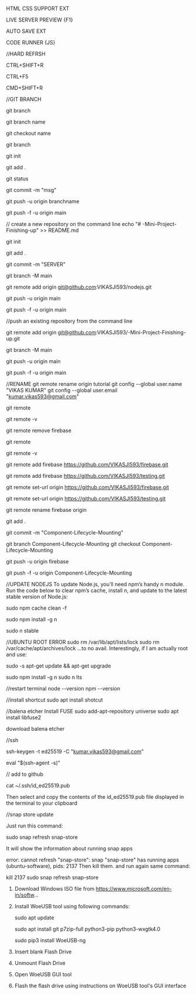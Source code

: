 HTML CSS SUPPORT EXT
		
LIVE SERVER PREVIEW {F1}

AUTO SAVE EXT

CODE RUNNER {JS}


//HARD REFRSH

CTRL+SHIFT+R

CTRL+F5

CMD+SHIFT+R






//GIT BRANCH

git branch

git branch name

git checkout name

git branch

git init

git add .

git status

git commit -m "msg"

git push -u origin branchname

git push -f -u origin main








// create a new repository on the command line echo "# -Mini-Project-Finishing-up" >> README.md

git init

git add .

git commit -m "SERVER"

git branch -M main

git remote add origin git@github.com:VIKASJI593/nodejs.git

git push -u origin main

git push -f -u origin main







//push an existing repository from the command line

git remote add origin git@github.com:VIKASJI593/-Mini-Project-Finishing-up.git

git branch -M main

git push -u origin main

git push -f -u origin main





//RENAME git remote rename origin tutorial
git config --global user.name "VIKAS KUMAR"
git config --global user.email "kumar.vikas593@gmail.com"

git remote

 git remote -v

git remote remove firebase

git remote

 git remote -v

git remote add firebase https://github.com/VIKASJI593/firebase.git

git remote add firebase https://github.com/VIKASJI593/testing.git

git remote set-url origin https://github.com/VIKASJI593/firebase.git

git remote set-url origin https://github.com/VIKASJI593/testing.git

git remote rename firebase origin

git add .

git commit -m "Component-Lifecycle-Mounting"

git branch Component-Lifecycle-Mounting
git checkout Component-Lifecycle-Mounting


git push -u origin firebase

git push -f -u origin Component-Lifecycle-Mounting








//UPDATE NODEJS To update Node.js, you’ll need npm’s handy n module. Run the code below to clear npm’s cache, install n, and update to the latest stable version of Node.js:

sudo npm cache clean -f

sudo npm install -g n

sudo n stable









//UBUNTU ROOT ERROR 
sudo rm /var/lib/apt/lists/lock sudo rm /var/cache/apt/archives/lock ...to no avail. Interestingly, if I am actually root and use:

sudo -s apt-get update && apt-get upgrade

sudo npm install -g n sudo n lts

//restart terminal node --version npm --version





//install shortcut 
sudo apt install shotcut

//balena etcher Install FUSE sudo add-apt-repository universe sudo apt install libfuse2

download balena etcher






//ssh

ssh-keygen -t ed25519 -C "kumar.vikas593@gmail.com"

eval "$(ssh-agent -s)"

// add to github

cat ~/.ssh/id_ed25519.pub

Then select and copy the contents of the id_ed25519.pub file
displayed in the terminal to your clipboard









//snap store update

Just run this command:

sudo snap refresh snap-store

It will show the information about running snap apps

error: cannot refresh "snap-store": snap "snap-store" has running apps
       (ubuntu-software), pids: 2137
Then kill them. and run again same command:

kill 2137
sudo snap refresh snap-store





1. Download Windows ISO file from https://www.microsoft.com/en-in/softw...

2. Install WoeUSB tool using following commands:

    sudo apt update
    
    sudo apt install git p7zip-full python3-pip python3-wxgtk4.0
    
    sudo pip3 install WoeUSB-ng
    
3. Insert blank Flash Drive

4. Unmount Flash Drive

5. Open WoeUSB GUI tool

6.  Flash the flash drive using instructions on WoeUSB tool's GUI interface





